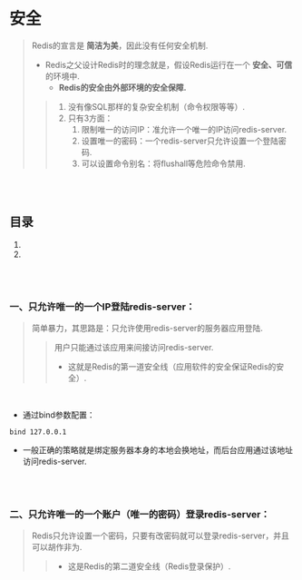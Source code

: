 # 安全
> Redis的宣言是 **简洁为美**，因此没有任何安全机制.
>
> - Redis之父设计Redis时的理念就是，假设Redis运行在一个 **安全、可信** 的环境中.
>    - **Redis的安全由外部环境的安全保障.**
>
>> 1. 没有像SQL那样的复杂安全机制（命令权限等等）.
>> 2. 只有3方面：
>>    1. 限制唯一的访问IP：准允许一个唯一的IP访问redis-server.
>>    2. 设置唯一的密码：一个redis-server只允许设置一个登陆密码.
>>    3. 可以设置命令别名：将flushall等危险命令禁用.

<br><br>

## 目录

1. []()
2. []()

<br><br>

### 一、只允许唯一的一个IP登陆redis-server：
> 简单暴力，其思路是：只允许使用redis-server的服务器应用登陆.
>
>> 用户只能通过该应用来间接访问redis-server.
>>
>> - 这就是Redis的第一道安全线（应用软件的安全保证Redis的安全）.

<br>

- 通过bind参数配置：

```Shell
bind 127.0.0.1
```

- 一般正确的策略就是绑定服务器本身的本地会换地址，而后台应用通过该地址访问redis-server.

<br><br>

### 二、只允许唯一的一个账户（唯一的密码）登录redis-server：
> Redis只允许设置一个密码，只要有改密码就可以登录redis-server，并且可以胡作非为.
>
>> - 这是Redis的第二道安全线（Redis登录保护）.

<br>
